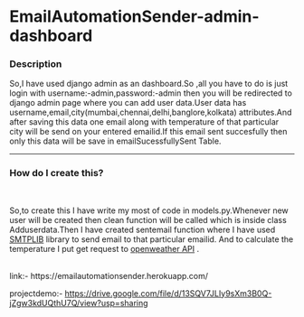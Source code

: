 # EmailAutomationSender-admin-dashboard
<h3>Description</h3>
<p>So,I have used django admin as an dashboard.So ,all you have to do is just login with username:-admin,password:-admin then you will be redirected to django admin page where
you can add user data.User data has username,email,city(mumbai,chennai,delhi,banglore,kolkata) attributes.And after saving this data one email along with temperature of
that particular city will be send on your entered emailid.If this email sent succesfully then only this data will be save in emailSucessfullySent Table.</p>
<hr>
<h3>How do I create this?</h3>
<br>
<p>So,to create this I have write my most of code in models.py.Whenever new user will be created then clean function will be called which is inside class Adduserdata.Then I have
created sentemail function where I have used <a href="https://docs.python.org/3/library/smtplib.html">SMTPLIB</a> library to send email to that particular emailid.
And to calculate the temperature I put get request to <a href ="https://openweathermap.org/api">openweather API</a> .
  </p>
<br>
link:- https://emailautomationsender.herokuapp.com/

projectdemo:- https://drive.google.com/file/d/13SQV7JLIy9sXm3B0Q-jZgw3kdUQthU7Q/view?usp=sharing
